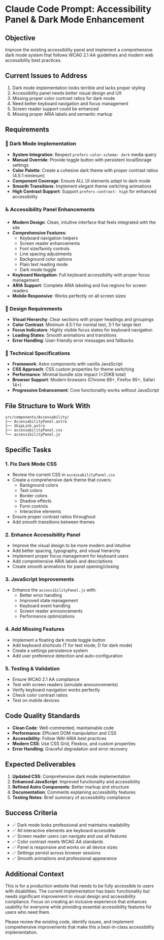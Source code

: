 # Claude Code Prompt: Accessibility Panel & Dark Mode Enhancement

## Objective
Improve the existing accessibility panel and implement a comprehensive dark mode system that follows WCAG 2.1 AA guidelines and modern web accessibility best practices.

## Current Issues to Address
1. Dark mode implementation looks terrible and lacks proper styling
2. Accessibility panel needs better visual design and UX
3. Missing proper color contrast ratios for dark mode
4. Need better keyboard navigation and focus management
5. Screen reader support could be enhanced
6. Missing proper ARIA labels and semantic markup

## Requirements

### 🌙 Dark Mode Implementation
- **System Integration**: Respect `prefers-color-scheme: dark` media query
- **Manual Override**: Provide toggle button with persistent localStorage settings
- **Color Palette**: Create a cohesive dark theme with proper contrast ratios (4.5:1 minimum)
- **Component Coverage**: Ensure ALL UI elements adapt to dark mode
- **Smooth Transitions**: Implement elegant theme switching animations
- **High Contrast Support**: Support `prefers-contrast: high` for enhanced accessibility

### ♿ Accessibility Panel Enhancements
- **Modern Design**: Clean, intuitive interface that feels integrated with the site
- **Comprehensive Features**:
  - Keyboard navigation helpers
  - Screen reader enhancements
  - Font size/family controls
  - Line spacing adjustments
  - Background color options
  - Plain text reading mode
  - Dark mode toggle
- **Keyboard Navigation**: Full keyboard accessibility with proper focus management
- **ARIA Support**: Complete ARIA labeling and live regions for screen readers
- **Mobile Responsive**: Works perfectly on all screen sizes

### 🎨 Design Requirements
- **Visual Hierarchy**: Clear sections with proper headings and groupings
- **Color Contrast**: Minimum 4.5:1 for normal text, 3:1 for large text
- **Focus Indicators**: Highly visible focus states for keyboard navigation
- **Loading States**: Smooth animations and transitions
- **Error Handling**: User-friendly error messages and fallbacks

### 🔧 Technical Specifications
- **Framework**: Astro components with vanilla JavaScript
- **CSS Approach**: CSS custom properties for theme switching
- **Performance**: Minimal bundle size impact (<20KB total)
- **Browser Support**: Modern browsers (Chrome 88+, Firefox 85+, Safari 14+)
- **Progressive Enhancement**: Core functionality works without JavaScript

## File Structure to Work With
```
src/components/Accessability/
├── AccessabilityPanel.astro
├── SkipLink.astro
├── accessabilityPanel.css
└── accessibilityPanel.js
```

## Specific Tasks

### 1. Fix Dark Mode CSS
- Review the current CSS in `accessabilityPanel.css`
- Create a comprehensive dark theme that covers:
  - Background colors
  - Text colors
  - Border colors
  - Shadow effects
  - Form controls
  - Interactive elements
- Ensure proper contrast ratios throughout
- Add smooth transitions between themes

### 2. Enhance Accessibility Panel
- Improve the visual design to be more modern and intuitive
- Add better spacing, typography, and visual hierarchy
- Implement proper focus management for keyboard users
- Add comprehensive ARIA labels and descriptions
- Create smooth animations for panel opening/closing

### 3. JavaScript Improvements
- Enhance the `accessibilityPanel.js` with:
  - Better error handling
  - Improved state management
  - Keyboard event handling
  - Screen reader announcements
  - Performance optimizations

### 4. Add Missing Features
- Implement a floating dark mode toggle button
- Add keyboard shortcuts (T for text mode, D for dark mode)
- Create a settings persistence system
- Add user preference detection and auto-configuration

### 5. Testing & Validation
- Ensure WCAG 2.1 AA compliance
- Test with screen readers (simulate announcements)
- Verify keyboard navigation works perfectly
- Check color contrast ratios
- Test on mobile devices

## Code Quality Standards
- **Clean Code**: Well-commented, maintainable code
- **Performance**: Efficient DOM manipulation and CSS
- **Accessibility**: Follow WAI-ARIA best practices
- **Modern CSS**: Use CSS Grid, Flexbox, and custom properties
- **Error Handling**: Graceful degradation and error recovery

## Expected Deliverables
1. **Updated CSS**: Comprehensive dark mode implementation
2. **Enhanced JavaScript**: Improved functionality and accessibility
3. **Refined Astro Components**: Better markup and structure
4. **Documentation**: Comments explaining accessibility features
5. **Testing Notes**: Brief summary of accessibility compliance

## Success Criteria
- ✅ Dark mode looks professional and maintains readability
- ✅ All interactive elements are keyboard accessible
- ✅ Screen reader users can navigate and use all features
- ✅ Color contrast meets WCAG AA standards
- ✅ Panel is responsive and works on all device sizes
- ✅ Settings persist across browser sessions
- ✅ Smooth animations and professional appearance

## Additional Context
This is for a production website that needs to be fully accessible to users with disabilities. The current implementation has basic functionality but needs significant improvement in visual design and accessibility compliance. Focus on creating an inclusive experience that enhances usability for everyone while providing essential accessibility features for users who need them.

Please review the existing code, identify issues, and implement comprehensive improvements that make this a best-in-class accessibility implementation.
